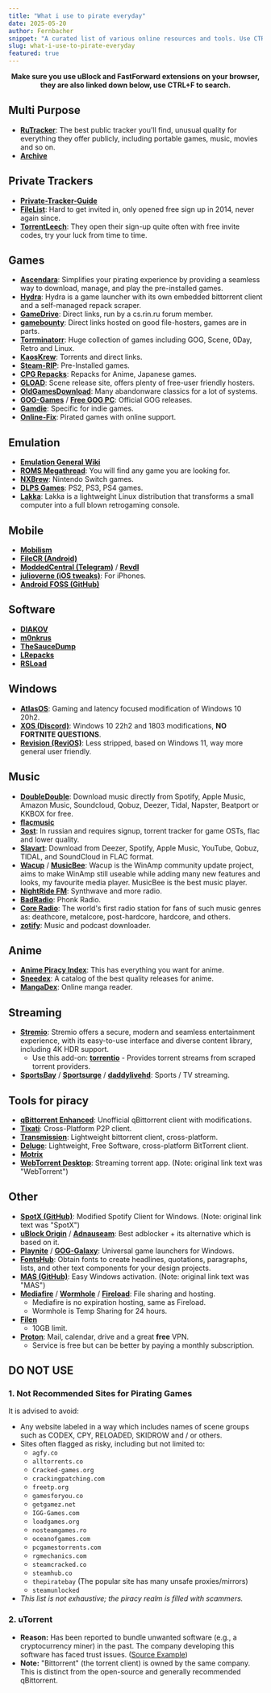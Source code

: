 ```yaml
---
title: "What i use to pirate everyday"
date: 2025-05-20
author: Fernbacher
snippet: "A curated list of various online resources and tools. Use CTRL+F to search."
slug: what-i-use-to-pirate-everyday
featured: true
---
```


<p style="text-align: center; font-weight: bold">Make sure you use uBlock and FastForward extensions on your browser, they are also linked down below, use CTRL+F to search.</p>

## Multi Purpose

* **[RuTracker](https://rutracker.org/forum/index.php)**: The best public tracker you'll find, unusual quality for everything they offer publicly, including portable games, music, movies and so on.
* **[Archive](https://archive.org)**

## Private Trackers

* **[Private-Tracker-Guide](https://rentry.co/private-trackers)**
* **[FileList](https://filelist.io/)**: Hard to get invited in, only opened free sign up in 2014, never again since.
* **[TorrentLeech](https://www.torrentleech.org/)**: They open their sign-up quite often with free invite codes, try your luck from time to time.

## Games

* **[Ascendara](https://ascendara.app/)**: Simplifies your pirating experience by providing a seamless way to download, manage, and play the pre-installed games.
* **[Hydra](https://github.com/hydralauncher/hydra)**: Hydra is a game launcher with its own embedded bittorrent client and a self-managed repack scraper.
* **[GameDrive](https://gamedrive.org)**: Direct links, run by a cs.rin.ru forum member.
* **[gamebounty](https://gamebounty.world/)**: Direct links hosted on good file-hosters, games are in parts.
* **[Torrminatorr](https://torrminatorr.com/)**: Huge collection of games including GOG, Scene, 0Day, Retro and Linux.
* **[KaosKrew](https://kaoskrew.org/)**: Torrents and direct links.
* **[Steam-RIP](https://steamrip.com/)**: Pre-Installed games.
* **[CPG Repacks](https://cpgrepacks.site/)**: Repacks for Anime, Japanese games.
* **[GLOAD](https://gload.to/)**: Scene release site, offers plenty of free-user friendly hosters.
* **[OldGamesDownload](https://oldgamesdownload.com/)**: Many abandonware classics for a lot of systems.
* **[GOG-Games](https://www.gog-games.to)** / **[Free GOG PC](https://freegogpcgames.com)**: Official GOG releases.
* **[Gamdie](https://gamdie.com)**: Specific for indie games.
* **[Online-Fix](https://online-fix.me)**: Pirated games with online support.

## Emulation

* **[Emulation General Wiki](https://emulation.gametechwiki.com/index.php/Main_Page)**
* **[ROMS Megathread](https://r-roms.github.io/)**: You will find any game you are looking for.
* **[NXBrew](https://nxbrew.com)**: Nintendo Switch games.
* **[DLPS Games](https://dlpsgame.org/home/)**: PS2, PS3, PS4 games.
* **[Lakka](http://www.lakka.tv/)**: Lakka is a lightweight Linux distribution that transforms a small computer into a full blown retrogaming console.

## Mobile

* **[Mobilism](https://forum.mobilism.org/index.php)**
* **[FileCR (Android)](https://filecr.com/android/?id=368775758650)**
* **[ModdedCentral (Telegram)](https://t.me/ModdedCentral)** / **[Revdl](https://www.revdl.com)**
* **[julioverne (iOS tweaks)](https://julioverne.github.io)**: For iPhones.
* **[Android FOSS (GitHub)](https://github.com/offa/android-foss)**

## Software

* **[DIAKOV](https://diakov.net/)**
* **[m0nkrus](https://w14.monkrus.ws/)**
* **[TheSauceDump](https://rentry.co/TSD)**
* **[LRepacks](https://lrepacks.net)**
* **[RSLoad](https://rsload.net)**

## Windows

* **[AtlasOS](https://atlasos.net/)**: Gaming and latency focused modification of Windows 10 20h2.
* **[XOS (Discord)](https://discord.gg/XTYEjZNPgX)**: Windows 10 22h2 and 1803 modifications, **NO FORTNITE QUESTIONS**.
* **[Revision (ReviOS)](https://revi.cc)**: Less stripped, based on Windows 11, way more general user friendly.

## Music

* **[DoubleDouble](https://doubledouble.top)**: Download music directly from Spotify, Apple Music, Amazon Music, Soundcloud, Qobuz, Deezer, Tidal, Napster, Beatport or KKBOX for free.
* **[flacmusic](https://flacmusic.info)**
* **[3ost](https://3ost.ru)**: In russian and requires signup, torrent tracker for game OSTs, flac and lower quality.
* **[Slavart](https://slavart.gamesdrive.net)**: Download from Deezer, Spotify, Apple Music, YouTube, Qobuz, TIDAL, and SoundCloud in FLAC format.
* **[Wacup](https://getwacup.com/)** / **[MusicBee](https://getmusicbee.com)**: Wacup is the WinAmp community update project, aims to make WinAmp still useable while adding many new features and looks, my favourite media player. MusicBee is the best music player.
* **[NightRide FM](https://nightride.fm/stations?station=nightride)**: Synthwave and more radio.
* **[BadRadio](https://badradio.nz/)**: Phonk Radio.
* **[Core Radio](https://coreradio.ru/)**: The world's first radio station for fans of such music genres as: deathcore, metalcore, post-hardcore, hardcore, and others.
* **[zotify](https://zotify.xyz/zotify/zotify)**: Music and podcast downloader.

## Anime

* **[Anime Piracy Index](https://piracy.moe/)**: This has everything you want for anime.
* **[Sneedex](https://sneedex.moe)**: A catalog of the best quality releases for anime.
* **[MangaDex](https://mangadex.org)**: Online manga reader.

## Streaming

* **[Stremio](https://www.stremio.com/)**: Stremio offers a secure, modern and seamless entertainment experience, with its easy-to-use interface and diverse content library, including 4K HDR support.
    * Use this add-on: **[torrentio](https://torrentio.strem.fun/)** - Provides torrent streams from scraped torrent providers.
* **[SportsBay](https://www.sportsbay.run)** / **[Sportsurge](https://v2.sportsurge.net)** / **[daddylivehd](https://daddylivehd.sx/24-7-channels.php)**: Sports / TV streaming.

## Tools for piracy

* **[qBittorrent Enhanced](https://github.com/c0re100/qBittorrent-Enhanced-Edition)**: Unofficial qBittorrent client with modifications.
* **[Tixati](https://www.tixati.com/)**: Cross-Platform P2P client.
* **[Transmission](https://transmissionbt.com/)**: Lightweight bittorrent client, cross-platform.
* **[Deluge](https://deluge-torrent.org/)**: Lightweight, Free Software, cross-platform BitTorrent client.
* **[Motrix](https://motrix.app/)**
* **[WebTorrent Desktop](https://webtorrent.io/desktop/)**: Streaming torrent app. (Note: original link text was "WebTorrent")

## Other

* **[SpotX (GitHub)](https://github.com/amd64fox/SpotX)**: Modified Spotify Client for Windows. (Note: original link text was "SpotX")
* **[uBlock Origin](https://github.com/gorhill/uBlock#installation)** / **[Adnauseam](https://adnauseam.io/)**: Best adblocker + its alternative which is based on it.
* **[Playnite](https://playnite.link)** / **[GOG-Galaxy](https://www.gog.com/galaxy)**: Universal game launchers for Windows.
* **[FontsHub](https://fontshub.pro)**: Obtain fonts to create headlines, quotations, paragraphs, lists, and other text components for your design projects.
* **[MAS (GitHub)](https://github.com/massgravel/Microsoft-Activation-Scripts)**: Easy Windows activation. (Note: original link text was "MAS")
* **[Mediafire](https://www.mediafire.com)** / **[Wormhole](https://wormhole.app)** / **[Fireload](https://www.fireload.com)**: File sharing and hosting.
    * Mediafire is no expiration hosting, same as Fireload.
    * Wormhole is Temp Sharing for 24 hours.
* **[Filen](https://filen.io)**
    * 10GB limit.
* **[Proton](https://proton.me)**: Mail, calendar, drive and a great **free** VPN.
    * Service is free but can be better by paying a monthly subscription.

## DO NOT USE

### 1. Not Recommended Sites for Pirating Games
It is advised to avoid:
* Any website labeled in a way which includes names of scene groups such as CODEX, CPY, RELOADED, SKIDROW and / or others.
* Sites often flagged as risky, including but not limited to:
    * `agfy.co`
    * `alltorrents.co`
    * `Cracked-games.org`
    * `crackingpatching.com`
    * `freetp.org`
    * `gamesforyou.co`
    * `getgamez.net`
    * `IGG-Games.com`
    * `loadgames.org`
    * `nosteamgames.ro`
    * `oceanofgames.com`
    * `pcgamestorrents.com`
    * `rgmechanics.com`
    * `steamcracked.co`
    * `steamhub.co`
    * `thepiratebay` (The popular site has many unsafe proxies/mirrors)
    * `steamunlocked`
* *This list is not exhaustive; the piracy realm is filled with scammers.*

### 2. uTorrent
* **Reason:** Has been reported to bundle unwanted software (e.g., a cryptocurrency miner) in the past. The company developing this software has faced trust issues. ([Source Example](https://www.trustedreviews.com/news/utorrent-silently-installing-bundled-bitcoin-mining-software-2931825))
* **Note:** "Bittorrent" (the torrent client) is owned by the same company. This is distinct from the open-source and generally recommended qBittorrent.
